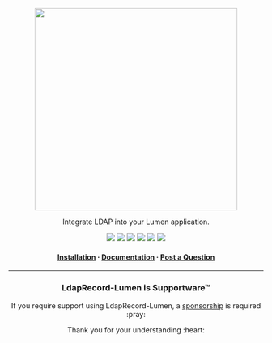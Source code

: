 <!-- readme.md -->

<p align="center">
    <img src="https://ldaprecord.com/assets/img/logo.png" width="400">
</p>

<p align="center">Integrate LDAP into your Lumen application.</p>

<p align="center">
    <a href="https://lumen.laravel.com"><img src="https://img.shields.io/badge/Built_for-Lumen-green.svg?style=flat-square"></a>
    <a href="https://travis-ci.com/directorytree/ldaprecord-lumen"><img src="https://img.shields.io/travis/directorytree/ldaprecord-lumen.svg?style=flat-square"></a>
    <a href="https://scrutinizer-ci.com/g/directorytree/ldaprecord-lumen"><img src="https://img.shields.io/scrutinizer/g/directorytree/ldaprecord-lumen/master.svg?style=flat-square"></a>
    <a href="https://packagist.org/packages/directorytree/ldaprecord-lumen"><img src="https://img.shields.io/packagist/dt/directorytree/ldaprecord-lumen.svg?style=flat-square"></a>
    <a href="https://packagist.org/packages/directorytree/ldaprecord-lumen"><img src="https://img.shields.io/packagist/v/directorytree/ldaprecord-lumen.svg?style=flat-square"></a>
    <a href="https://packagist.org/packages/directorytree/ldaprecord-lumen"><img src="https://img.shields.io/packagist/l/directorytree/ldaprecord-lumen.svg?style=flat-square"></a>
</p>

<h4 align="center">
    <a href="https://ldaprecord.com/docs/laravel/v1/lumen#installation">Installation</a>
    <span> · </span>
    <a href="https://ldaprecord.com/docs/laravel/v1/lumen">Documentation</a>
    <span> · </span>
    <a href="https://github.com/DirectoryTree/LdapRecord-Discussions/issues/new">Post a Question</a>
</h4>

---

<h3 align="center">LdapRecord-Lumen is Supportware™</h3>

<p align="center">If you require support using LdapRecord-Lumen, a <a href="https://github.com/sponsors/stevebauman">sponsorship</a> is required :pray:</p>

<p align="center">Thank you for your understanding :heart:</p>
